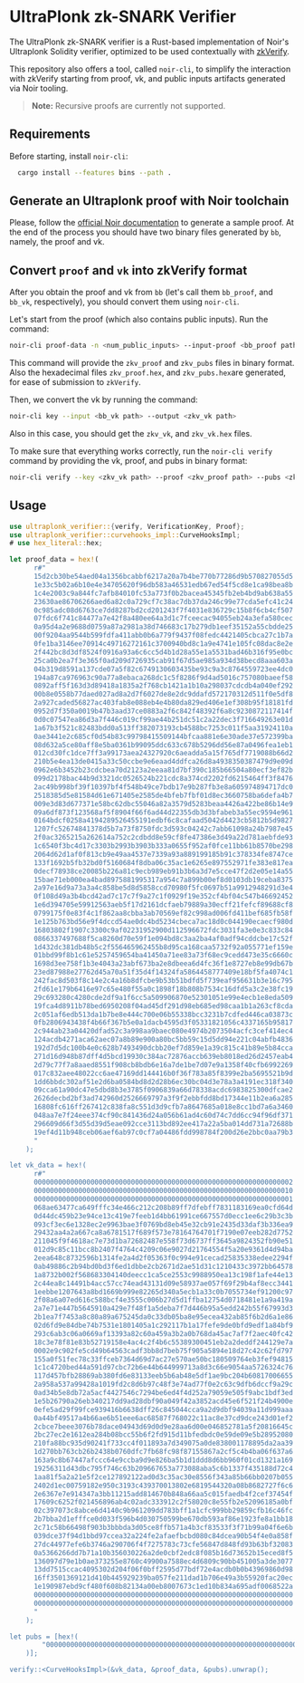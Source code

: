 # UltraPlonk zk-SNARK Verifier

The UltraPlonk zk-SNARK verifier is a Rust-based implementation of Noir's Ultraplonk Solidity verifier, optimized to be used contextually with [zkVerify](https://github.com/zkVerify/zkVerify). 

This repository also offers a tool, called `noir-cli`, to simplify the interaction with zkVerify starting from proof, vk, and public inputs artifacts generated via Noir tooling.

> **Note:** Recursive proofs are currently not supported.

## Requirements

Before starting, install `noir-cli`:

  ```bash
    cargo install --features bins --path .
  ```

## Generate an Ultraplonk proof with Noir toolchain

Please, follow the [official Noir documentation](https://noir-lang.org/docs/getting_started/quick_start) to generate a sample proof. At the end of the process you should have two binary files generated by `bb`, namely, the proof and vk.

## Convert `proof` and `vk` into zkVerify format
After you obtain the proof and vk from `bb` (let's call them `bb_proof`, and `bb_vk`, respectively), you should convert them using `noir-cli`.

Let's start from the proof (which also contains public inputs). Run the command:

```bash
noir-cli proof-data -n <num_public_inputs> --input-proof <bb_proof path> --output-proof <zkv_proof path> --output-pubs <zkv_pubs path>
```

This command will provide the `zkv_proof` and `zkv_pubs` files in binary format. Also the hexadecimal files `zkv_proof.hex`, and `zkv_pubs.hex`are generated, for ease of submission to `zkVerify`.

Then, we convert the vk by running the command:

```bash
noir-cli key --input <bb_vk path> --output <zkv_vk path>
```

Also in this case, you should get the `zkv_vk`, and `zkv_vk.hex` files.

To make sure that everything works correctly, run the `noir-cli verify` command by providing the vk, proof, and pubs in binary format:

```bash
noir-cli verify --key <zkv_vk path> --proof <zkv_proof path> --pubs <zkv_pubs path>
```

## Usage

```rust
use ultraplonk_verifier::{verify, VerificationKey, Proof};
use ultraplonk_verifier::curvehooks_impl::CurveHooksImpl;
# use hex_literal::hex;

let proof_data = hex!(
      r#"
      15d2cb30be54aed04a1356bcabbf6217a20a7b4be770b77286d9b570827055d5
      1e33c5b02a6b10e4e34705620f96db583a46531edb67ed54f5cd8e1ca98bea8b
      1c4e2003c9a844fc7afb84010fc53a773f0b2bacea45345fb2eb4bd9ab638a55
      23630ae86706266aed6a82c0a729cf7c38ac7db37da246c99e77cda5efc41c24
      0c985adc08d6763ce7dd8287bd2cd201243f7f4031e836729c15b8f6cb4cf507
      07fdc6f741c84477a7e42f8a480ee64a3d1c7fceecac94055eb24a3efa580cec
      0a95d4a2e9688d0759a87a2981a38d746683c17b279db1eef35152a55cbdde25
      00f9204aa9544b599fdfa411abb0b6a779f9437f08fedc4421405cbca27c1b7a
      0fe1ba3146ee70914c49716272161c3700940bd8c1a9e4741e105fc08dac8e2e
      2f442bc8d3df8524f0916a93a6c6cc5d4b1d28a55e1a5531bad46b316f95e0bc
      25ca0b2ea7f3e365f0ad209d726935cab91f67d5ae985a934d38becd8aaa603a
      04b319d8591a137cde07a5f82c6749130603435be93c9a3c8764559723ee4dc0
      194a87ca976963c90a77a8ebaca268dc1c5f8286f9d4ad5016c757080baeef58
      0892aff5f163d3d89418a1835a2f768cb1421a1b10a298037cdcdb4a040ef292
      00b8e0558b77daed027ad8a2d7f6027de8e2dc9ddafd572170312d511f0e5df8
      2a927caded56827ac403fab8e088eb4e4b80da829ed406e1ef308b95f18181fd
      0952d7f350a0019b47b3aad37ce0883a2f6c842f48392f6a8c9230872117414f
      0d0c07547ea86d3a7f446c019cf99ae44b251dc51c2a22dec3f716649263e01d
      1a67b3f521c82483bdd0a513ff382073193cb4588bc7253c011f5aa31924110a
      0ae3441e2c685cf0d54b83c99798415509144bfcaa881e6e30ade37e572399ba
      08d632a5ce80aff8e5ba0361b99095ddc633c678b5296dd56e87a0496fea1eb1
      012cd30fc1dce7ff3a99173aea24327920c6aeadda5a15f765df7719088b66d2
      210b5e4ea13de0415a33c50ccbe9e6eaad4ddfca26d8a4938350387479d9e09d
      0962e6b3452b23cdcbea70d2123a2eeaa81d7bf390c185b66504a80ecf3ef82b
      099d2178bac44b9d3321dc0526524b221cdc8a374cd2202fd6215464ff3f8476
      2ac49b998bf39f10397bf4f548b49ce7bdb17e9b287fb3e8a605974894717dc0
      2518385d5e81584d61e671405e2585de4bfeb7fbf01d8ec3660758ba6defa4b7
      009e3d83d677371e58bc62dbc55046a82a3579d5283beaa4426a422be86b14e9
      09a6df873f123568af5f8904f66f6ad44d22355db3d3bfabeb3a55ec9594e961
      0164bdcf0258a4194289526455191edbf6c8cafaad5042d4423cb5812b5d9827
      1207fc52674841378d5b7a73f8750fdc3d593c04242c7abb61098a24b7987e45
      2f0ac3265215a262614a752c2cdbdd8e59cf8fe47386e3d49a22d781aebfde93
      1c6540f3bc4d17c3303b2993b3903b333a0655f952af0fce11bb61b8570be298
      2064d62d1af0f813cb9e49aa4537e7339a93a889199185b91c378334fe8747ce
      133f1692b5fb32bd0f5160684f8dba06c35ac1e6265e897552971fe383e817ea
      0decf78938ce20085b226a81c9ecb989eb91b3b6a3d7e5cce47f2d2e05e14a55
      15bae71eb000ea4bad8975881995317a954c7a899b00ef8d0103db19ceba8375
      2a97e16d9a73a3a4c858be5d8d5858ccd70980f5fc0697b51a9912948291d3e4
      0f108d49a3b4bcd42ad7c17c7f9a27c1f0929f19e352cf4bf04c547b46692452
      1e6d394705e59912563aeb5f17d2161dcfaeb79889a30ecff21fefcf89688cf8
      0799175f0e83f4c1f862aa8cbba3ab70569ef82c998ad006fd411bef685fb58f
      1e125b763bd56e9f4dccd54ae0dc4bd5234cbeca7ac18d0c044190ecaecf980d
      16803802f1907c3300c9af02231952900d112596672fdc3031fa3e0e3c833c84
      0866337497688f5ca8260d70e59f1e094bd8c3aa2ba4af0adf94cddcbe17c52f
      1d432dc381db48b5c2f556465962455b8d95ca168caa5732f92a055771ef159e
      01bbd99f8b1c61e5257459654ba41450a71ee83a73f68ec9cedd473e35c6660c
      1698d3ee758f1b3e4043a23abf673ba2e8dbeea6d4fc36f1e8727eb8e99db67b
      23ed87988e27762d45a70a51f35d4f14324fa5864458777409e18bf5fa4074c1
      242fac8d503f8c14e2c4a16b8dfcbe9b53b51bdfd5f739eaf956631b3e16c795
      2fd61e179b6416e97c65e480f55a0c1898f18b808b7534c16dfd5a3c2e38fc19
      29c693280c4280cde2df9a1f6cc5a509906870e52301051e99e4ecb1e8eda509
      19fca4d8911b78bed6950208f04ad45df291d98eb685ed98caa1b1a263cf8cda
      2c051af6edb513da1b7be8e444c700e06b55338bcc3231b7cdfed446ca03873c
      0fb2806943438f4b66f367b5e0a1dacb4595d3f05331821056c4337165b95817
      2c944ab23a04420dfad52c3a998aa9baec080e4974b2073504acfc3cef414ec4
      124acdb4271aca62aec07a8b89e900a80bc5bb59c15d5dd94e221c04abfb4836
      192d7d5dc100b4e0c628b7493490dcbb20ef7d859e1a39c815c41b89e5b84cca
      271d16d948b87dff4d5bcd19930c384ac72876accb639eb8018ed26d2457eab4
      2d79c77f7a8aaed8551f908cb8bdb6e16a7de1be7d07e9a1358f40cfb6992269
      017c832aee48022cc6ae47169dd144416b0f36f783a85f8399e2ba5695521b9d
      1dd6bbdc302af51e2d6ba0584bd8d2d28b6ec30bc04d3e78a3a4191ec318f340
      09cca61a90dc47e5dbd8b3e3785f0906839a66d78338acdc6983825300dfcae2
      2626decbd2bf3ad742960d2526669797a3f9f2ebbfdd8bd17344e11b2ea6a285
      16808fc616ff267412c838fa8c551d3d9cfb7a8647685a018e8cc1bd7a6a3460
      048aa7e7f24eee374cf90c841436d24a056b61ad4c60d74c7dd6cc94f96df371
      296609d66f3d55d39d5eae092cce3113bd892ee417a22a5ba014dd731a72688b
      19ef4d11b948ceb06aef6ab97c0cf7a04486fdd998784f200d26e2bbc0aa79b3
      "
    );

let vk_data = hex!(
      r#"
      0000000000000000000000000000000000000000000000000000000000000002
      0000000000000000000000000000000000000000000000000000000000000010
      0000000000000000000000000000000000000000000000000000000000000001
      068ae63477ca649fffc34e466c212c208b89ff7dfebff7831183169ea0cfd64d
      0d44dc459b23e94ce13c419e7feeb1d4bb61991ce667557d0ecc1ee6c29b3c3b
      093cf3ec6e1328ec2e9963bae3f0769bd8eb45e32cb91e2435d33daf3b336ea9
      29432aa4a2a667ca8a6781517f689f573e78164764701f7190e07eeb282d7752
      211045f9f4618ac7e73d1ba72682487e558f73d6737ff3645a9824352fb90e51
      012d9c85c11bcc8b2407f4764c4209c06e9027d21764554f5a20e9361d4d94ba
      2eea648c8732596b1314fe2a4d2f05363f0c994e91cecad25835338edee2294f
      0ab49886c2b94bd0bd3f6ed1dbbe2cb2671d2ae51d31c1210433c3972bb64578
      1a8732b002f568683304140deecc1ca5ce2553c9988950ea13c198f1afe44e13
      2c44ea8c14491b4acc57cc74ead43131d09e58937ae057f69f29b4af8ecc3441
      1eebbe1207643a8bd1669b999e82265d340a5ecb1a33c0b7055734ef91200c97
      2f08a6a07ed616c588bcf4e3555c006b27d5d1ffba12754d0718481e1a9a419a
      2a7e71e447b5645910a429e7f48f1a5deba7f7d446b95a5edd242b55f67993d3
      2b1ea7f7453a8c80a89a675245da0c33db05ba8e95ecea432ab85f6b2d6a1e86
      02d6fd9e84dbe74b7531e1801405a1c292117b1a17fefe9de0bfd9edf1a84bf9
      293c6ab3c06a0669af13393a82c60a459a3b2a0b768da45ac7af7f2aec40fc42
      18c3e78f81e83b52719158e4ac4c2f4b6c55389300451eb2a2deddf244129e7a
      0002e9c902fe5cd49b64563cadf3bb8d7beb75f905a5894e18d27c42c62fd797
      155a0f51fec78c33ffceb7364d69d7ac27e570ae50bc180509764eb3fef94815
      1c1c4720bed44a591d97cbc72b6e44b644999713a8d3c66e9054aa5726324c76
      117d457bfb28869ab380fd6e83133eeb5b6ab48e5df1ae9bc204b60817006655
      2a958a537a99428a1019fd2c8d6b97c48f3e74ad77f0e2c63c9dfb6dccf9a29c
      0ad34b5e8db72a5acf4427546c7294be6ed4f4d252a79059e505f9abc1bdf3ed
      1e5b26790a26eb340217dd9ad28dbf90a049f42a3852acd45e6f521f24b4900e
      0efe5ad29f99fce939416b6638dff26c845044cca9a2d9dbf94039a11d999aaa
      0a44bf49517a4b66ae6b51eee6ac68587f768022c11ac8e37cd9dce243d01ef2
      2cbce7beee3076b78dace04943d69d0d9e28aa6d00e046852781a5f20816645c
      2bc27ec2e1612ea284b08bcc55b6f2fd915d11bfedbdc0e59de09e5b28952080
      210fa88bc935d90241f733cc4f011893a7d349075a0de838001178895da2aa39
      1d270bb763cb26b2438b0760dfc7fb68fc98f87155867a2cf5c4b4ba06f637a6
      163a9c8b67447afccc64e9ccba9d9e826ba5b1d1ddd8d6bb960f01cd1321a169
      19256311d43dbc795f746c63b209667653a773088aba5c6b1337f435188d72c4
      1aa81f5a2a21e5f2ce127892122ad0d3c35ac30e8556f343a85b66bb0207b055
      2402d1ec00759182e950c3193c439370013802e6819544320a08b8682727f6c6
      2e6367e7e914347a3bb11215add814670b848a66aa5c015faedb4f2cef37454f
      17609c6252f021456896ab4c02adc333912c2f58020c8e55fb2e52096185a0bf
      02c397073c8abce6d4140c9b961209dd783bff1a1cfc999bb29859cfb16c46fc
      2b7bba2d1efffce0d033f596b4d030750599be670db593af86e1923fe8a1bb18
      2c71c58b66498f903b3bbbda3d05ce8ffb571a4b3cf83533f3f71b99a04f6e6b
      039dce37f94d1bbd97ccea32a224fe2afaefbcbd080c84dcea90b54f4e0a858f
      27dc44977efe6b3746a290706f4f7275783c73cfe56847d848fd93b63bf32083
      0a5366266dd7b71a10b356030226a2de0cbf2edc8f085b16d73652b15eced8f5
      136097d79e1b0ae373255e8760c49900a7588ec4d6809c90bb451005a3de3077
      13dd7515ccac4095302d204f06f0bff2595d77bdf72e4acdb0b0b43969860d98
      16ff3501369121d410b445929239ba057fe211dad1b706e49a3b55920fac20ec
      1e190987ebd9cf480f608b82134a00eb8007673c1ed10b834a695adf0068522a
      0000000000000000000000000000000000000000000000000000000000000000
      0000000000000000000000000000000000000000000000000000000000000000
      "
    );

let pubs = [hex!(
        "000000000000000000000000000000000000000000000000000000000000000a"
    )];

verify::<CurveHooksImpl>(&vk_data, &proof_data, &pubs).unwrap();
```
